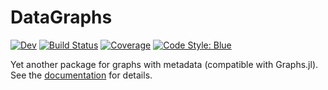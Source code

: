 # DataGraphs

<!-- [![Stable](https://img.shields.io/badge/docs-stable-blue.svg)](https://gdalle.github.io/DataGraphs.jl/stable) -->
[![Dev](https://img.shields.io/badge/docs-dev-blue.svg)](https://gdalle.github.io/DataGraphs.jl/dev/)
[![Build Status](https://github.com/gdalle/DataGraphs.jl/actions/workflows/CI.yml/badge.svg?branch=main)](https://github.com/gdalle/DataGraphs.jl/actions/workflows/CI.yml?query=branch%3Amain)
[![Coverage](https://codecov.io/gh/gdalle/DataGraphs.jl/branch/main/graph/badge.svg)](https://codecov.io/gh/gdalle/DataGraphs.jl)
[![Code Style: Blue](https://img.shields.io/badge/code%20style-blue-4495d1.svg)](https://github.com/invenia/BlueStyle)

Yet another package for graphs with metadata (compatible with Graphs.jl). See the [documentation](https://gdalle.github.io/DataGraphs.jl/dev/) for details.